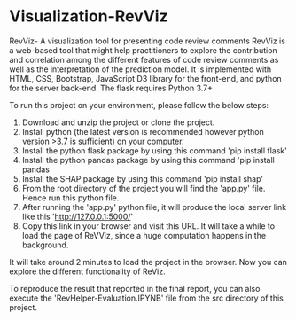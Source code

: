 # Visualization-RevViz
RevViz- A visualization tool for presenting code review comments
RevViz is a web-based tool that might help practitioners to explore the contribution and correlation among the different 
features of code review comments as well as the interpretation of the prediction model. It is implemented with HTML, CSS, 
Bootstrap, JavaScript D3 library for the front-end, and python for the server back-end.
The flask requires Python 3.7+

To run this project on your environment, please follow the below steps:
1. Download and unzip the project or clone the project.
2. Install python (the latest version is recommended however python version >3.7 is sufficient) on your computer.
3. Install the python flask package by using this command 'pip install flask'
4. Install the python pandas package by using this command 'pip install pandas
5. Install the SHAP package by using this command 'pip install shap'
6. From the root directory of the project you will find the 'app.py' file. Hence run this python file.
7. After running the 'app.py' python file, it will produce the local server link like this 'http://127.0.0.1:5000/'
8. Copy this link in your browser and visit this URL. It will take a while to load the page of ReVViz, since a huge computation happens in the background.

It will take around 2 minutes to load the project in the browser. Now you can explore the different functionality of ReViz.

To reproduce the result that reported in the final report, you can also execute the 'RevHelper-Evaluation.IPYNB' file from the src directory of this project.
